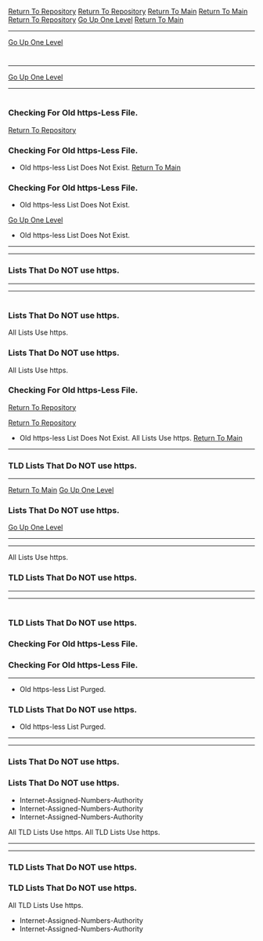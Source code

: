 [Return To Repository](https://github.com/ElkyBoy/piholeparser/)
[Return To Repository](https://github.com/ElkyBoy/piholeparser/)
[Return To Main](https://github.com/ElkyBoy/piholeparser/blob/master/RecentRunLogs/Mainlog.md)
[Return To Main](https://github.com/ElkyBoy/piholeparser/blob/master/RecentRunLogs/Mainlog.md)
[Return To Repository](https://github.com/ElkyBoy/piholeparser/)
[Go Up One Level](https://github.com/ElkyBoy/piholeparser/blob/master/RecentRunLogs/TopLevelScripts/10-Running-Initial-Tasks.md)
[Return To Main](https://github.com/ElkyBoy/piholeparser/blob/master/RecentRunLogs/Mainlog.md)
____________________________________
[Go Up One Level](https://github.com/ElkyBoy/piholeparser/blob/master/RecentRunLogs/TopLevelScripts/10-Running-Initial-Tasks.md)
# 
____________________________________
[Go Up One Level](https://github.com/ElkyBoy/piholeparser/blob/master/RecentRunLogs/TopLevelScripts/10-Running-Initial-Tasks.md)
____________________________________
# 
# 
### Checking For Old https-Less File.
[Return To Repository](https://github.com/ElkyBoy/piholeparser/)
### Checking For Old https-Less File.
* Old https-less List Does Not Exist.
[Return To Main](https://github.com/ElkyBoy/piholeparser/blob/master/RecentRunLogs/Mainlog.md)
### Checking For Old https-Less File.
* Old https-less List Does Not Exist.

[Go Up One Level](https://github.com/ElkyBoy/piholeparser/blob/master/RecentRunLogs/TopLevelScripts/10-Running-Initial-Tasks.md)
* Old https-less List Does Not Exist.
___________________________________________________________________


____________________________________
### Lists That Do NOT use https.
___________________________________________________________________
___________________________________________________________________
# 
### Lists That Do NOT use https.
All Lists Use https.
### Lists That Do NOT use https.
All Lists Use https.
### Checking For Old https-Less File.
[Return To Repository](https://github.com/ElkyBoy/piholeparser/)

[Return To Repository](https://github.com/ElkyBoy/piholeparser/)
* Old https-less List Does Not Exist.
All Lists Use https.
[Return To Main](https://github.com/ElkyBoy/piholeparser/blob/master/RecentRunLogs/Mainlog.md)
___________________________________________________________________

### TLD Lists That Do NOT use https.

___________________________________________________________________

[Return To Main](https://github.com/ElkyBoy/piholeparser/blob/master/RecentRunLogs/Mainlog.md)
[Go Up One Level](https://github.com/ElkyBoy/piholeparser/blob/master/RecentRunLogs/TopLevelScripts/10-Running-Initial-Tasks.md)
### Lists That Do NOT use https.
[Go Up One Level](https://github.com/ElkyBoy/piholeparser/blob/master/RecentRunLogs/TopLevelScripts/10-Running-Initial-Tasks.md)
___________________________________________________________________
____________________________________
All Lists Use https.
### TLD Lists That Do NOT use https.
____________________________________
___________________________________________________________________
# 
# 
### TLD Lists That Do NOT use https.

### Checking For Old https-Less File.
### Checking For Old https-Less File.
___________________________________________________________________
* Old https-less List Purged.
### TLD Lists That Do NOT use https.

* Old https-less List Purged.

___________________________________________________________________
___________________________________________________________________
### Lists That Do NOT use https.
### Lists That Do NOT use https.
* Internet-Assigned-Numbers-Authority
* Internet-Assigned-Numbers-Authority
* Internet-Assigned-Numbers-Authority


All TLD Lists Use https.
All TLD Lists Use https.
___________________________________________________________________
___________________________________________________________________
### TLD Lists That Do NOT use https.
### TLD Lists That Do NOT use https.
All TLD Lists Use https.
* Internet-Assigned-Numbers-Authority
* Internet-Assigned-Numbers-Authority
